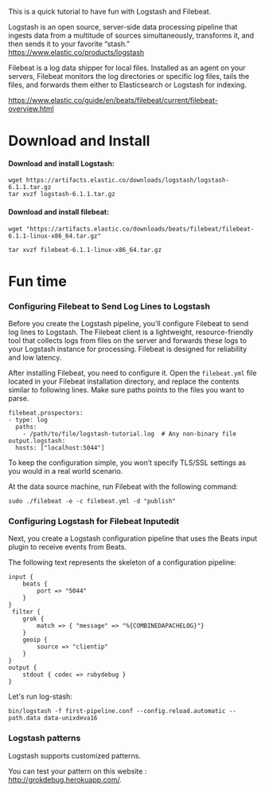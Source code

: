 This is a quick tutorial to have fun with Logstash and Filebeat.

Logstash is an open source, server-side data processing pipeline that ingests data from a multitude of sources simultaneously, transforms it, and then sends it to your favorite “stash.”
https://www.elastic.co/products/logstash

Filebeat is a log data shipper for local files. Installed as an agent on your servers, Filebeat monitors the log directories or specific log files, tails the files, and forwards them either to Elasticsearch or Logstash for indexing.

https://www.elastic.co/guide/en/beats/filebeat/current/filebeat-overview.html

# Download and Install

#### Download and install Logstash:

```
wget https://artifacts.elastic.co/downloads/logstash/logstash-6.1.1.tar.gz
tar xvzf logstash-6.1.1.tar.gz
```

#### Download and install filebeat:

```
wget "https://artifacts.elastic.co/downloads/beats/filebeat/filebeat-6.1.1-linux-x86_64.tar.gz"

tar xvzf filebeat-6.1.1-linux-x86_64.tar.gz
```

# Fun time

### Configuring Filebeat to Send Log Lines to Logstash

Before you create the Logstash pipeline, you’ll configure Filebeat to send log lines to Logstash. The Filebeat client is a lightweight, resource-friendly tool that collects logs from files on the server and forwards these logs to your Logstash instance for processing. Filebeat is designed for reliability and low latency. 

After installing Filebeat, you need to configure it. Open the ```filebeat.yml``` file located in your Filebeat installation directory, and replace the contents similar to following lines. Make sure paths points to the files you want to parse.

```
filebeat.prospectors:
- type: log
  paths:
    - /path/to/file/logstash-tutorial.log  # Any non-binary file 
output.logstash:
  hosts: ["localhost:5044"]
```  

To keep the configuration simple, you won’t specify TLS/SSL settings as you would in a real world scenario.

At the data source machine, run Filebeat with the following command:

```
sudo ./filebeat -e -c filebeat.yml -d "publish"
```

### Configuring Logstash for Filebeat Inputedit

Next, you create a Logstash configuration pipeline that uses the Beats input plugin to receive events from Beats.

The following text represents the skeleton of a configuration pipeline:

```
input {
    beats {
        port => "5044"
    }
}
 filter {
    grok {
        match => { "message" => "%{COMBINEDAPACHELOG}"}
    }
    geoip {
        source => "clientip"
    }
}
output {
    stdout { codec => rubydebug }
}
```

Let's run log-stash:  

```
bin/logstash -f first-pipeline.conf --config.reload.automatic --path.data data-unixdeva16
```

### Logstash patterns

Logstash supports customized patterns.

You can test your pattern on this website : http://grokdebug.herokuapp.com/.
